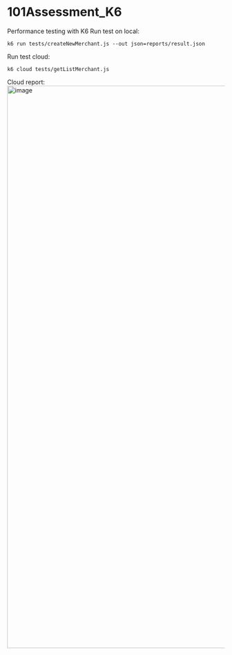 # 101Assessment_K6
Performance testing with K6
Run test on local:
```
k6 run tests/createNewMerchant.js --out json=reports/result.json
```
Run test cloud:
```
k6 cloud tests/getListMerchant.js
```
Cloud report:
<img width="1304" alt="image" src="https://github.com/user-attachments/assets/9f48de09-f508-4aa0-9523-f722567341bb" />
